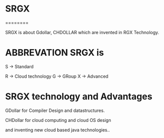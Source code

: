 # SRGX
========


SRGX  is  about  Gdollar, CHDOLLAR  which  are  invented  in RGX  Technology.


ABBREVATION SRGX is
===================

S -> Standard

R -> Cloud technology G -> GRoup X -> Advanced


SRGX  technology  and  Advantages
===========================================




GDollar  for Compiler  Design  and  datastructures.




CHDollar  for  cloud  computing  and  cloud  OS  design

and  inventing  new  cloud  based  java  technologies..






